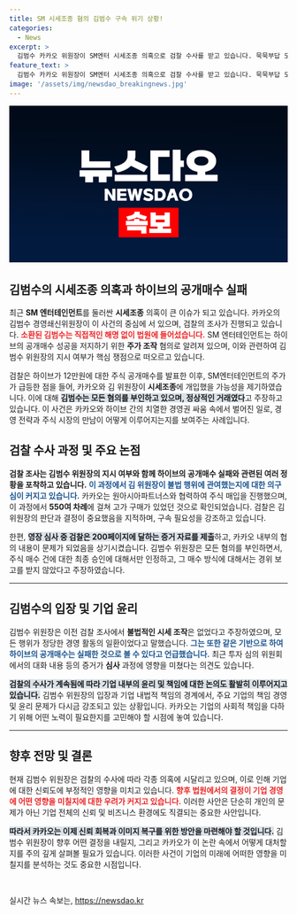 ```yaml
---
title: SM 시세조종 혐의 김범수 구속 위기 상황!
categories:
  - News
excerpt: >
  김범수 카카오 위원장이 SM엔터 시세조종 의혹으로 검찰 수사를 받고 있습니다. 묵묵부답 모드 속, 주가는 급등하며 하이브의 공개매수를 저지했지만, 검찰은 김 위원장의 지시를 의심하고 있습니다. 과연 그의 운명은?
feature_text: >
  김범수 카카오 위원장이 SM엔터 시세조종 의혹으로 검찰 수사를 받고 있습니다. 묵묵부답 모드 속, 주가는 급등하며 하이브의 공개매수를 저지했지만, 검찰은 김 위원장의 지시를 의심하고 있습니다. 과연 그의 운명은?
image: '/assets/img/newsdao_breakingnews.jpg'
---
```


<p><img src="/assets/img/newsdao_breakingnews.jpg" alt="bookingtag 속보" /></p>

<h2 data-ke-size="size26">김범수의 시세조종 의혹과 하이브의 공개매수 실패</h2>

<p data-ke-size="size16">최근 <b>SM 엔터테인먼트</b>를 둘러싼 <b>시세조종</b> 의혹이 큰 이슈가 되고 있습니다. 카카오의 김범수 경영쇄신위원장이 이 사건의 중심에 서 있으며, 검찰의 조사가 진행되고 있습니다. <b><span style="color: #ee2323;">소환된 김범수는 직접적인 해명 없이 법원에 들어섰습니다.</span></b> SM 엔터테인먼트는 하이브의 공개매수 성공을 저지하기 위한 <b>주가 조작</b> 혐의로 알려져 있으며, 이와 관련하여 김범수 위원장의 지시 여부가 핵심 쟁점으로 떠오르고 있습니다.</p>

<p data-ke-size="size16">검찰은 하이브가 12만원에 대한 주식 공개매수를 발표한 이후, SM엔터테인먼트의 주가가 급등한 점을 들어, 카카오와 김 위원장이 <b>시세조종</b>에 개입했을 가능성을 제기하였습니다. 이에 대해 <b><span style="background-color: #21538527;">김범수는 모든 혐의를 부인하고 있으며, 정상적인 거래였다</span></b>고 주장하고 있습니다. 이 사건은 카카오와 하이브 간의 치열한 경영권 싸움 속에서 벌어진 일로, 경영 전략과 주식 시장의 만남이 어떻게 이루어지는지를 보여주는 사례입니다.</p>

<h2 data-ke-size="size26">검찰 수사 과정 및 주요 논점</h2>

<p data-ke-size="size16"><b>검찰 조사는 김범수 위원장의 지시 여부와 함께 하이브의 공개매수 실패와 관련된 여러 정황을 포착하고 있습니다.</b> <b><span style="color: #1a5490;">이 과정에서 김 위원장이 불법 행위에 관여했는지에 대한 의구심이 커지고 있습니다.</span></b> 카카오는 원아시아파트너스와 협력하여 주식 매입을 진행했으며, 이 과정에서 <b>550여 차례</b>에 걸쳐 고가 구매가 있었던 것으로 확인되었습니다. 검찰은 김 위원장의 판단과 결정이 중요했음을 지적하며, 구속 필요성을 강조하고 있습니다.</p>

<p data-ke-size="size16">한편, <b><span style="background-color: #21538527;">영장 심사 중 검찰은 200페이지에 달하는 증거 자료를 제출</span></b>하고, 카카오 내부의 협의 내용이 문제가 되었음을 상기시켰습니다. 김범수 위원장은 모든 혐의를 부인하면서, 주식 매수 건에 대한 최종 승인에 대해서만 인정하고, 그 매수 방식에 대해서는 경위 보고를 받지 않았다고 주장하였습니다.</p>

<hr>

<h2 data-ke-size="size26">김범수의 입장 및 기업 윤리</h2>

<p data-ke-size="size16">김범수 위원장은 이전 검찰 조사에서 <b>불법적인 시세 조작</b>은 없었다고 주장하였으며, 모든 행위가 정당한 경영 활동의 일환이었다고 말했습니다. <b><span style="color: #1a5490;">그는 또한 같은 기반으로 하여 하이브의 공개매수는 실패한 것으로 볼 수 있다고 언급했습니다.</span></b> 최근 투자 심의 위원회에서의 대화 내용 등의 증거가 <b>심사</b> 과정에 영향을 미쳤다는 의견도 있습니다.</p>

<p data-ke-size="size16"><b><span style="background-color: #21538527;">검찰의 수사가 계속됨에 따라 기업 내부의 윤리 및 책임에 대한 논의도 활발히 이루어지고 있습니다.</span></b> 김범수 위원장의 입장과 기업 내법적 책임의 경계에서, 주요 기업의 책임 경영 및 윤리 문제가 다시금 강조되고 있는 상황입니다. 카카오는 기업의 사회적 책임을 다하기 위해 어떤 노력이 필요한지를 고민해야 할 시점에 놓여 있습니다.</p>

<hr>

<h2 data-ke-size="size26">향후 전망 및 결론</h2>

<p data-ke-size="size16">현재 김범수 위원장은 검찰의 수사에 따라 각종 의혹에 시달리고 있으며, 이로 인해 기업에 대한 신뢰도에 부정적인 영향을 미치고 있습니다. <b><span style="color: #ee2323;">향후 법원에서의 결정이 기업 경영에 어떤 영향을 미칠지에 대한 우려가 커지고 있습니다.</span></b> 이러한 사안은 단순히 개인의 문제가 아닌 기업 전체의 신뢰 및 비즈니스 환경에도 직결되는 중요한 사안입니다.</p>

<p data-ke-size="size16"><b><span style="background-color: #21538527;">따라서 카카오는 이제 신뢰 회복과 이미지 복구를 위한 방안을 마련해야 할 것입니다.</span></b> 김범수 위원장이 향후 어떤 결정을 내릴지, 그리고 카카오가 이 논란 속에서 어떻게 대처할지를 주의 깊게 살펴볼 필요가 있습니다. 이러한 사건이 기업의 미래에 어떠한 영향을 미칠지를 분석하는 것도 중요한 시점입니다.</p>

<p data-ke-size="size16">&nbsp;</p>
실시간 뉴스 속보는, <a href="https://newsdao.kr" rel="dofollow">https://newsdao.kr</a>


